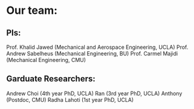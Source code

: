 # Our team:

## PIs:
Prof. Khalid Jawed (Mechanical and Aerospace Engineering, UCLA)
Prof. Andrew Sabelheus (Mechanical Engineering, BU)
Prof. Carmel Majidi (Mechanical Engineering, CMU)

## Garduate Researchers:
Andrew Choi (4th year PhD, UCLA)
Ran (3rd year PhD, UCLA)
Anthony (Postdoc, CMU)
Radha Lahoti (1st year PhD, UCLA)
